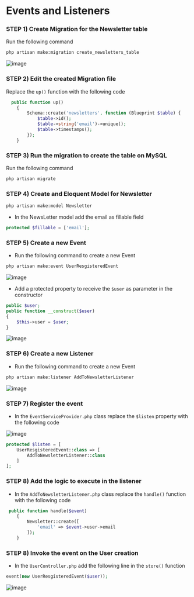 # Events and Listeners

### STEP 1) Create Migration for the Newsletter table

Run the following command

```bash
php artisan make:migration create_newsletters_table
```

![image](https://user-images.githubusercontent.com/31894600/196337378-09372b05-a9b4-4685-b4ef-8d1d4d46a99f.png)


### STEP 2) Edit the created Migration file


Replace the `up()` function with the following code

```php
  public function up()
    {
        Schema::create('newsletters', function (Blueprint $table) {
            $table->id();
            $table->string('email')->unique();
            $table->timestamps();
        });
    }
```


### STEP 3) Run the migration to create the table on MySQL

Run the following command

```bash
php artisan migrate
```

### STEP 4) Create and Eloquent Model for Newsletter

```bash
php artisan make:model Newsletter
```

- In the NewsLetter model add the email as fillable field

```php
protected $fillable = ['email'];
```

### STEP 5) Create a new Event

- Run the following command to create a new Event

```bash
php artisan make:event UserResgisteredEvent 
```
![image](https://user-images.githubusercontent.com/31894600/196337436-1081ef81-9c4b-433c-aa99-72c0d9fd783d.png)

- Add a protected property to receive the `$user` as parameter in the constructor

```php
public $user;
public function __construct($user)
{
    $this->user = $user;
}
```

![image](https://user-images.githubusercontent.com/31894600/196337475-d60248d3-74a5-45a3-ac4e-27d5b75f3308.png)


### STEP 6) Create a new Listener

- Run the following command to create a new Event

```bash
php artisan make:listener AddToNewsletterListener
```

![image](https://user-images.githubusercontent.com/31894600/196337529-81d333d5-e497-4d57-8f5e-cd5c03fd18f2.png)


### STEP 7) Register the event

- In the `EventServiceProvider.php` class replace the `$listen` property with the following code

![image](https://user-images.githubusercontent.com/31894600/196337502-a0472e65-6f52-4760-898a-86bd066a4108.png)

```php
protected $listen = [
    UserResgisteredEvent::class => [
        AddToNewsletterListener::class
    ]
];
```

### STEP 8) Add the logic to execute in the listener

- In the `AddToNewsletterListener.php` class replace the `handle()` function with the following code

```php
 public function handle($event)
    {
        Newsletter::create([
            'email' => $event->user->email
        ]);
    }
```

### STEP 8) Invoke the event on the User creation

- In the `UserController.php` add the following line in the `store()` function

```php
event(new UserResgisteredEvent($user));
```

![image](https://user-images.githubusercontent.com/31894600/196339901-02354e96-4861-48e7-829a-301d9f3704b6.png)
